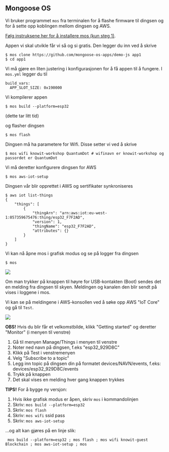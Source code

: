 ## Mongoose OS

Vi bruker programmet `mos` fra terminalen for å flashe firmware til dingsen og for å sette opp koblingen mellom dingsen og AWS.

[Følg instruksene her for å installere mos (kun steg 1)](https://mongoose-os.com/docs/mongoose-os/quickstart/setup.md).

Appen vi skal utvikle får vi så og si gratis. Den legger du inn ved å skrive

```
$ mos clone https://github.com/mongoose-os-apps/demo-js app1
$ cd app1
```

Vi må gjøre en liten justering i konfigurasjonen for å få appen til å fungere.
I `mos.yml` legger du til

```
build_vars:
  APP_SLOT_SIZE: 0x190000
```

Vi kompilerer appen

```
$ mos build --platform=esp32
```

(dette tar litt tid)

og flasher dingsen

```
$ mos flash
```

Dingsen må ha parametere for Wifi. Disse setter vi ved å skrive 

```
$ mos wifi knowit-workshop QuantumDot # wifinavn er knowit-workshop og passordet er QuantumDot
```

Vi må deretter konfigurere dingsen for AWS

```
$ mos aws-iot-setup
```

Dingsen vår blir opprettet i AWS og sertifikater synkroniseres

```
$ aws iot list-things
{
    "things": [
        {
            "thingArn": "arn:aws:iot:eu-west-1:057359675476:thing/esp32_F7F2AD",
            "version": 1,
            "thingName": "esp32_F7F2AD",
            "attributes": {}
        }
    ]
}
```

Vi kan nå åpne mos i grafisk modus og se på logger fra dingsen

```
$ mos
```

![](./mos.png)

Om man trykker på knappen til høyre for USB-kontakten (Boot) sendes det en melding fra dingsen til skyen. Meldingen og kanalen den blir sendt på vises i loggene i mos.

Vi kan se på meldingene i AWS-konsollen ved å søke opp AWS "IoT Core" og gå til `Test`.

![](./aws-iot-sub.png)

__OBS!__ Hvis du blir får et velkomstbilde, klikk "Getting started" og deretter "Monitor" (i menyen til venstre) 

1. Gå til menyen Manage/Things i menyen til venstre 
1. Noter ned navn på dingsen, f.eks "esp32_929D8C"
1. Klikk på Test i venstremenyen
1. Velg "Subscribe to a topic"
1. Legg inn topic på dingsen din på formatet devices/NAVN/events, f.eks: devices/esp32_929D8C/events
1. Trykk på knappen
1. Det skal vises en melding hver gang knappen trykkes



__TIPS!__ For å bygge ny versjon:
1. Hvis ikke grafisk modus er åpen, skriv ```mos``` i kommandolinjen
1. Skriv: ```mos build --platform=esp32```
1. Skriv: ```mos flash```
1. Skriv: ```mos wifi``` ssid pass
1. Skriv: ```mos aws-iot-setup```

...og alt kan gjøres på en linje slik:

``` mos build --platform=esp32 ; mos flash ; mos wifi knowit-guest Blockchain ; mos aws-iot-setup ; mos```
